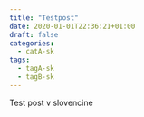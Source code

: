 ```yaml
---
title: "Testpost"
date: 2020-01-01T22:36:21+01:00
draft: false
categories:
  - catA-sk
tags:
  - tagA-sk
  - tagB-sk
---
```


Test post v slovencine